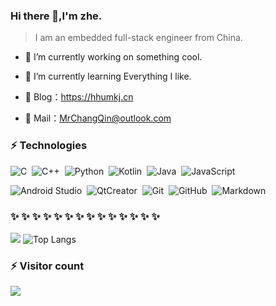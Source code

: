 ### Hi there 👋,I'm zhe.
>I am an embedded full-stack engineer from China.

- 🔭 I’m currently working on something cool.
- 🌱 I’m currently learning Everything I like.

- 🏡 Blog：<a href="https://hhumkj.cn/" target="_blank">https://hhumkj.cn</a>
- 💬 Mail：[MrChangQin@outlook.com](MrChangQin@outlook.com)

### ⚡ Technologies  

![C](https://img.shields.io/badge/language-c-%24F34B7D)&nbsp;
![C++](https://img.shields.io/badge/language-c%2B%2B-%23F34B7D)&nbsp;
![Python](https://img.shields.io/badge/language-Python-%23F34B6D)&nbsp;
![Kotlin](https://img.shields.io/badge/language-kotlin-%23A97BFF)&nbsp;
![Java](https://img.shields.io/badge/language-java-%23B07219)&nbsp;
![JavaScript](https://img.shields.io/badge/language-javascript-%23EFDA4D)&nbsp;

![Android Studio](https://img.shields.io/badge/Android%20Studio-24292e?style=flat-square&logo=Android)&nbsp;
![QtCreator](https://img.shields.io/badge/QtCreator-24292e?style=flat-square&logo=Qt)&nbsp;
![Git](https://img.shields.io/badge/Git-24292e?style=flat-square&logo=git)&nbsp;
![GitHub](https://img.shields.io/badge/GitHub-24292e?style=flat-square&logo=github)&nbsp;
![Markdown](https://img.shields.io/badge/Markdown-24292e?style=flat-square&logo=markdown)&nbsp;

###  ✨ ✨ ✨ ✨ ✨ ✨ ✨ ✨ ✨ ✨ ✨ ✨ ✨ ✨ 
<!-- ![GitHub仓库信息卡片](https://github-stats.ubrong.com/api/pin/?username=MrChangQin&repo=MrChangQin.github.io&theme=dark) -->
<!-- ![](https://github-readme-stats-eight-theta.vercel.app/api?username=MrChangQin&hide_border=true&show_icons=true&theme=bear&include_all_commits=true&count_private=true) -->
<!-- ![](https://raw.githubusercontent.com/MrChangQin/github-stats-transparent/output/generated/overview.svg)
![](https://raw.githubusercontent.com/MrChangQin/github-stats-transparent/output/generated/languages.svg) -->
![](https://github-readme-stats.vercel.app/api?username=MrChangQin&show_icons=true&theme=transparent)
![Top Langs](https://github-readme-stats.vercel.app/api/top-langs/?username=MrChangQin&layout=compact&theme=night)

### ⚡ Visitor count
![](https://profile-counter.glitch.me/MrChangQin/count.svg)
